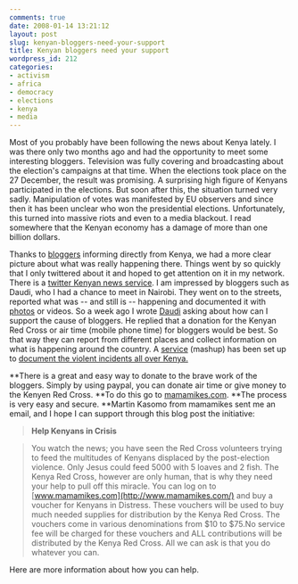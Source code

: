 ```yaml
---
comments: true
date: 2008-01-14 13:21:12
layout: post
slug: kenyan-bloggers-need-your-support
title: Kenyan bloggers need your support
wordpress_id: 212
categories:
- activism
- africa
- democracy
- elections
- kenya
- media
---
```


Most of you probably have been following the news about Kenya lately. I was there only two months ago and had the opportunity to meet some interesting bloggers. Television was fully covering and broadcasting about the election's campaigns at that time. When the elections took place on the 27 December, the result was promising. A surprising high figure of Kenyans participated in the elections. But soon after this, the situation turned very sadly. Manipulation of votes was manifested by EU observers and since then it has been unclear who won the presidential elections. Unfortunately, this turned into massive riots and even to a media blackout. I read somewhere that the Kenyan economy has a damage of more than one billion dollars.

Thanks to [bloggers](http://www.kenyanpundit.com/) informing directly from Kenya, we had a more clear picture about what was really happening there. Things went by so quickly that I only twittered about it and hoped to get attention on it in my network. There is a [twitter Kenyan news service](http://twitter.com/KenyaNews). I am impressed by bloggers such as Daudi, who I had a chance to meet in Nairobi. They went on to the streets, reported what was -- and still is -- happening and documented it with [photos](http://www.afromusing.com/blog/2008/01/14/bloggers-for-kenya-and-hope-in-jamhuri-park/) or videos. So a week ago I wrote [Daudi](http://www.mentalacrobatics.com/think/) asking about how can I support the cause of bloggers. He replied that a donation for the Kenyan Red Cross or air time (mobile phone time) for bloggers would be best. So that way they can report from different places and collect information on what is happening around the country. A [service](http://ushahidi.com/) (mashup) has been set up to [document the violent incidents all over Kenya.](http://ushahidi.com/)

**There is a great and easy way to donate to the brave work of the bloggers. Simply by using paypal, you can donate air time or give money to the Kenyen Red Cross. **To do this go to [mamamikes.com](http://www.mamamikes.com/). **The process is very easy and secure. **Martin Kasomo from mamamikes sent me an email, and I hope I can support through this blog post the initiative:


> **Help Kenyans in Crisis**




> You watch the news; you have seen the Red Cross volunteers trying to feed the multitudes of Kenyans displaced by the post-election violence. Only Jesus could feed 5000 with 5 loaves and 2 fish. The Kenya Red Cross, however are only human, that is why they need your help to pull off this miracle. You can log on to [www.mamamikes.com](http://www.mamamikes.com/) and buy a voucher for Kenyans in Distress. These vouchers will be used to buy much needed supplies for distribution by the Kenya Red Cross. The vouchers come in various denominations from $10 to $75.No service fee will be charged for these vouchers and ALL contributions will be distributed by the Kenya Red Cross. All we can ask is that you do whatever you can.


Here are more information about how you can help.
